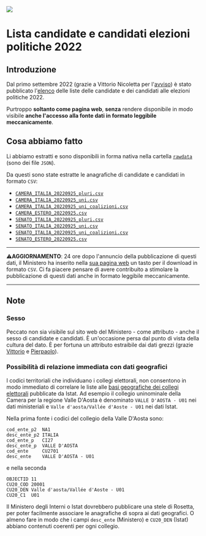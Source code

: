 <a href="https://www.datibenecomune.it/"><img src="https://img.shields.io/badge/%F0%9F%99%8F-%23datiBeneComune-%23cc3232"/></a>

# Lista candidate e candidati elezioni politiche 2022

## Introduzione

Dal primo settembre 2022 (grazie a Vittorio Nicoletta per l'[avviso](https://twitter.com/vi__enne/status/1565401905622392837)) è stato pubblicato l'[elenco](https://dait.interno.gov.it/elezioni/trasparenza/elezioni-politiche-2022) delle liste delle candidate e dei candidati alle elezioni politiche 2022.

Purtroppo **soltanto come pagina web**, **senza** rendere disponibile in modo visibile **anche l'accesso alla fonte dati in formato leggibile meccanicamente**.

## Cosa abbiamo fatto

Li abbiamo estratti e sono disponibili in forma nativa nella cartella [`rawdata`](./rawdata) (sono dei file `JSON`).

Da questi sono state estratte le anagrafiche di candidate e candidati in formato `CSV`:

- [`CAMERA_ITALIA_20220925_pluri.csv`](./processing/CAMERA_ITALIA_20220925_pluri.csv)
- [`CAMERA_ITALIA_20220925_uni.csv`](./processing/CAMERA_ITALIA_20220925_uni.csv)
- [`CAMERA_ITALIA_20220925_uni_coalizioni.csv`](./processing/CAMERA_ITALIA_20220925_uni_coalizioni.csv)
- [`CAMERA_ESTERO_20220925.csv`](./processing/CAMERA_ESTERO_20220925.csv)
- [`SENATO_ITALIA_20220925_pluri.csv`](./processing/SENATO_ITALIA_20220925_pluri.csv)
- [`SENATO_ITALIA_20220925_uni.csv`](./processing/SENATO_ITALIA_20220925_uni.csv)
- [`SENATO_ITALIA_20220925_uni_coalizioni.csv`](./processing/SENATO_ITALIA_20220925_uni_coalizioni.csv)
- [`SENATO_ESTERO_20220925.csv`](./processing/SENATO_ESTERO_20220925.csv)

---

⚠️**AGGIORNAMENTO**: 24 ore dopo l'annuncio della pubblicazione di questi dati, il Ministero ha inserito nella [sua pagina web](https://dait.interno.gov.it/elezioni/trasparenza/elezioni-politiche-2022) un tasto per il download in formato `CSV`. Ci fa piacere pensare di avere contribuito a stimolare la pubblicazione di questi dati anche in formato leggibile meccanicamente.

---
## Note

### Sesso

Peccato non sia visibile sul sito web del Ministero - come attributo - anche il sesso di candidate e candidati. È un'occasione persa dal punto di vista della cultura del dato. È per fortuna un attributo estraibile dai dati grezzi (grazie [Vittorio](https://github.com/ondata/elezioni-politiche-2022/issues/5) e [Pierpaolo](https://github.com/ondata/elezioni-politiche-2022/issues/6)).

### Possibilità di relazione immediata con dati geografici

I codici territoriali che individuano i collegi elettorali, non consentono in modo immediato di correlare le liste alle [basi geografiche dei collegi elettorali](https://www.istat.it/it/archivio/273443) pubblicate da Istat. Ad esempio il collegio uninominale della Camera per la regione Valle D'Aosta è denominato `VALLE D'AOSTA - U01` nei dati ministeriali e `Valle d'aosta/Vallée d'Aoste - U01` nei dati Istat.

Nella prima fonte i codici del collegio della Valle D'Aosta sono:

```
cod_ente_p2  NA1
desc_ente_p2 ITALIA
cod_ente_p   CI27
desc_ente_p  VALLE D'AOSTA
cod_ente     CU2701
desc_ente    VALLE D'AOSTA - U01
```

e nella seconda

```
OBJECTID 11
CU20_COD 20001
CU20_DEN Valle d'aosta/Vallée d'Aoste - U01
CU20_C1  U01
```
Il Ministero degli Interni o Istat dovrebbero pubblicare una stele di Rosetta, per poter facilmente associare le anagrafiche di sopra ai dati geografici. O almeno fare in modo che i campi `desc_ente` (Ministero) e `CU20_DEN` (Istat) abbiano contenuti coerenti per ogni collegio.
